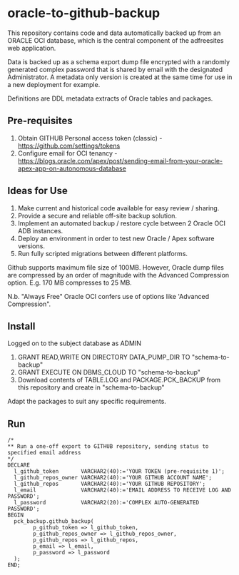 # oracle-to-github-backup
This repository contains code and data automatically backed up from an ORACLE OCI database, which is the central component of the adfreesites web application.

Data is backed up as a schema export dump file encrypted with a randomly generated complex password that is shared by email with the designated Administrator.
A metadata only version is created at the same time for use in a new deployment for example.

Definitions are DDL metadata extracts of Oracle tables and packages.

## Pre-requisites
1. Obtain GITHUB Personal access token (classic) - https://github.com/settings/tokens
2. Configure email for OCI tenancy - https://blogs.oracle.com/apex/post/sending-email-from-your-oracle-apex-app-on-autonomous-database

## Ideas for Use
1. Make current and historical code available for easy review / sharing.
2. Provide a secure and reliable off-site backup solution. 
3. Implement an automated backup / restore cycle between 2 Oracle OCI ADB instances.
4. Deploy an environment in order to test new Oracle / Apex software versions.
5. Run fully scripted migrations between different platforms.

Github supports maximum file size of 100MB. However, Oracle dump files are compressed by an order of magnitude with the Advanced Compression option. E.g. 170 MB compresses to 25 MB.

N.b. "Always Free" Oracle OCI confers use of options like 'Advanced Compression".

## Install
Logged on to the subject database as ADMIN
1. GRANT READ,WRITE ON DIRECTORY DATA_PUMP_DIR TO "schema-to-backup"
2. GRANT EXECUTE ON DBMS_CLOUD TO "schema-to-backup"
3. Download contents of TABLE.LOG and PACKAGE.PCK_BACKUP from this repository and create in "schema-to-backup"

Adapt the packages to suit any specific requirements.

## Run
```
/*
** Run a one-off export to GITHUB repository, sending status to specified email address
*/
DECLARE
  l_github_token       VARCHAR2(40):='YOUR TOKEN (pre-requisite 1)'; 
  l_github_repos_owner VARCHAR2(40):='YOUR GITHUB ACCOUNT NAME';
  l_github_repos       VARCHAR2(40):='YOUR GITHUB REPOSITORY';
  l_email              VARCHAR2(40):='EMAIL ADDRESS TO RECEIVE LOG AND PASSWORD';  
  l_password           VARCHAR2(20):='COMPLEX AUTO-GENERATED PASSWORD';
BEGIN 
  pck_backup.github_backup(
        p_github_token => l_github_token,
        p_github_repos_owner => l_github_repos_owner,
        p_github_repos => l_github_repos,
        p_email => l_email,
        p_password => l_password
  );
END;
```
